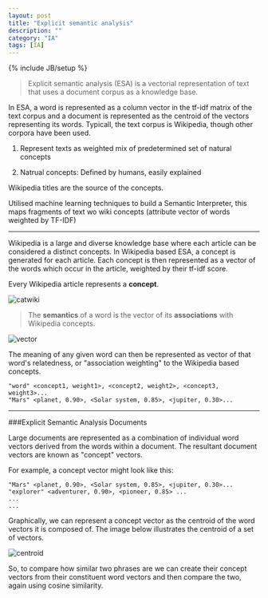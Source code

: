 ```yaml
---
layout: post
title: "Explicit semantic analysis"
description: ""
category: "IA"
tags: [IA]
---
```

{% include JB/setup %}

> Explicit semantic analysis (ESA) is a vectorial representation of text that uses a document corpus as a knowledge base.

<!--more-->


In ESA, a word is represented as a column vector in the tf-idf matrix of the text corpus and a document is represented as the 
centroid of the vectors representing its words. Typicall, the text corpus is Wikipedia, though other corpora have been used.

1. Represent texts as weighted mix of predetermined set of natural concepts

2. Natrual concepts: Defined by humans, easily explained

Wikipedia titles are the source of the concepts.

Utilised machine learning techniques to build a Semantic Interpreter, this maps fragments of text wo wiki concepts (attribute vector 
of words weighted by TF-IDF)

---

Wikipedia is a large and diverse knowledge base where each article can be considered a distinct concepts. In Wikipedia based ESA, a 
concept is generated for each article. Each concept is then represented as a vector of the words which occur in the article, weighted
by their tf-idf score.


Every Wikipedia article represents a **concept**.

![catwiki](http://i.imgur.com/5pwYXbV.jpg?1)

> The **semantics** of a word is the vector of its **associations** with Wikipedia concepts.

![vector](http://i.imgur.com/pqHMvyh.png?1)

The meaning of any given word can then be represented as vector of that word's relatedness, or "association weighting" to the Wikipedia
based concepts.

    "word" <concept1, weight1>, <concept2, weight2>, <concept3, weight3>...
    "Mars" <planet, 0.90>, <Solar system, 0.85>, <jupiter, 0.30>...

---

###Explicit Semantic Analysis Documents

Large documents are represented as a combination of individual word vectors derived from the words within a document.
The resultant document vectors are known as "concept" vectors. 

For example, a concept vector might look like this:

    "Mars" <planet, 0.90>, <Solar system, 0.85>, <jupiter, 0.30>...
    "explorer" <adventurer, 0.90>, <pioneer, 0.85> ...
	...
	...

Graphically, we can represent a concept vector as the centroid of the word vectors it is composed of. The image below illustrates
the centroid of a set of vectors.

![centroid](http://i.imgur.com/Z3hbLfK.png)

So, to compare how similar two phrases are we can create their concept vectors from their constituent word vectors and then
compare the two, again using cosine similarity.


